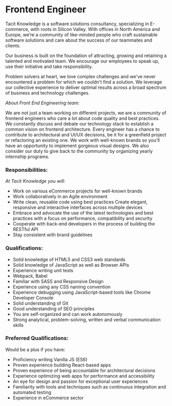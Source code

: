 # Frontend Engineer

Tacit Knowledge is a software solutions consultancy, specializing in E-commerce, with roots in Silicon Valley. With offices in North America and Europe, we’re a community of like-minded people who craft sustainable software solutions and care about the success of our teammates and clients.

Our business is built on the foundation of attracting, growing and retaining a talented and motivated team. We encourage our employees to speak up, use their initiative and take responsibility.

Problem solvers at heart, we love complex challenges and we've never encountered a problem for which we couldn't find a solution. We leverage our collective experience to deliver optimal results across a broad spectrum of business and technology challenges.

_About Front End Engineering team:_

We are not just a team working on different projects, we are a community of frontend engineers who care a lot about code quality and best practices. We constantly discuss and debate our technology stack to establish a common vision on frontend architecture. Every engineer has a chance to contribute to architectural and UI/UX decisions, be it for a greenfield project or refactoring an existing one. We work with well-known brands so you'll have an opportunity to implement gorgeous visual designs. We also consider our duty to give back to the community by organizing yearly internship programs.

### Responsibilities:

_At Tacit Knowledge you will:_

- Work on various eCommerce projects for well-known brands
- Work collaboratively in an Agile environment
- Write clean, reusable code using best practices
Create elegant, responsive and interactive interfaces across multiple devices
- Embrace and advocate the use of the latest technologies and best practices with a focus on performance, compatibility and security
- Cooperate with back-end developers in the process of building the RESTful API
- Stay consistent with brand guidelines      

### Qualifications:

- Solid knowledge of HTML5 and CSS3 web standards
- Solid knowledge of JavaScript as well as Browser APIs
- Experience writing unit tests
- Webpack, Babel
- Familiar with SASS and Responsive Design
- Experience using any CSS naming convention
- Experience debugging using JavaScript-based tools like Chrome Developer Console
- Solid understanding of Git
- Good understanding of SEO principles
- You are self-organized and can work autonomously
- Strong analytical, problem-solving, written and verbal communication skills

### Preferred Qualifications:

Would be a plus if you have:

- Proficiency writing Vanilla JS (ES6)
- Proven experience building React-based apps
- Proven experience of being accountable for architectural decisions
- Experience optimizing web apps for performance and accessibility
- An eye for design and passion for exceptional user experiences
- Familiarity with tools and techniques such as continuous integration and automated testing
- Experience in eCommerce sector